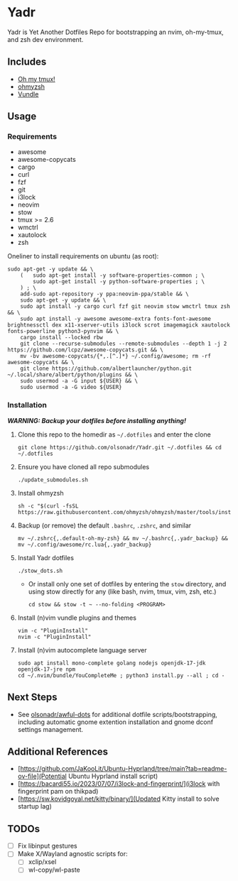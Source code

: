 # Yadr
Yadr is Yet Another Dotfiles Repo for bootstrapping an nvim, oh-my-tmux, and zsh dev environment.

## Includes
- [Oh my tmux!](https://github.com/gpakosz/.tmux)
- [ohmyzsh](https://github.com/ohmyzsh/ohmyzsh)
- [Vundle](https://github.com/VundleVim/Vundle.vim?tab=readme-ov-file)

## Usage
### Requirements
- awesome
- awesome-copycats
- cargo
- curl
- fzf
- git
- i3lock
- neovim
- stow
- tmux >= 2.6
- wmctrl
- xautolock
- zsh

Oneliner to install requirements on ubuntu (as root):
```console
sudo apt-get -y update && \
    (   sudo apt-get install -y software-properties-common ; \
        sudo apt-get install -y python-software-properties ; \
    ) ; \
    add-sudo apt-repository -y ppa:neovim-ppa/stable && \
    sudo apt-get -y update && \
    sudo apt install -y cargo curl fzf git neovim stow wmctrl tmux zsh && \
    sudo apt install -y awesome awesome-extra fonts-font-awesome brightnessctl dex x11-xserver-utils i3lock scrot imagemagick xautolock fonts-powerline python3-pynvim && \
    cargo install --locked rbw
    git clone --recurse-submodules --remote-submodules --depth 1 -j 2 https://github.com/lcpz/awesome-copycats.git && \
    mv -bv awesome-copycats/{*,.[^.]*} ~/.config/awesome; rm -rf awesome-copycats && \
    git clone https://github.com/albertlauncher/python.git ~/.local/share/albert/python/plugins && \
    sudo usermod -a -G input ${USER} && \
    sudo usermod -a -G video ${USER}
```

### Installation
***WARNING: Backup your dotfiles before installing anything!***

1. Clone this repo to the homedir as `~/.dotfiles` and enter the clone
    ```console
    git clone https://github.com/olsonadr/Yadr.git ~/.dotfiles && cd ~/.dotfiles
    ```
2. Ensure you have cloned all repo submodules
    ```console
    ./update_submodules.sh
    ```
3. Install ohmyzsh
    ```console
    sh -c "$(curl -fsSL https://raw.githubusercontent.com/ohmyzsh/ohmyzsh/master/tools/install.sh)"
    ```
4. Backup (or remove) the default `.bashrc`, `.zshrc`, and similar
    ```console
    mv ~/.zshrc{,.default-oh-my-zsh} && mv ~/.bashrc{,.yadr_backup} && mv ~/.config/awesome/rc.lua{,.yadr_backup}
    ```
5. Install Yadr dotfiles
    ```console
    ./stow_dots.sh
    ```
    - Or install only one set of dotfiles by entering the `stow` directory, and using stow directly for any <PROGRAM> (like bash, nvim, tmux, vim, zsh, etc.)
        ```console
        cd stow && stow -t ~ --no-folding <PROGRAM>
        ```
6. Install (n)vim vundle plugins and themes
    ```console
    vim -c "PluginInstall"
    nvim -c "PluginInstall"
    ```
7. Install (n)vim autocomplete language server
    ```console
    sudo apt install mono-complete golang nodejs openjdk-17-jdk openjdk-17-jre npm
    cd ~/.nvim/bundle/YouCompleteMe ; python3 install.py --all ; cd -
    ```

## Next Steps
- See [olsonadr/awful-dots](https://github.com/olsonadr/awful-dots/tree/master)
  for additional dotfile scripts/bootstrapping, including automatic gnome
  extention installation and gnome dconf settings management.

## Additional References
- [https://github.com/JaKooLit/Ubuntu-Hyprland/tree/main?tab=readme-ov-file](Potential Ubuntu Hyprland install script)
- [https://bacardi55.io/2023/07/07/i3lock-and-fingerprint/](i3lock with fingerprint pam on thikpad)
- [https://sw.kovidgoyal.net/kitty/binary/](Updated Kitty install to solve startup lag)

## TODOs
- [ ] Fix libinput gestures
- [ ] Make X/Wayland agnostic scripts for:
    - [ ] xclip/xsel
    - [ ] wl-copy/wl-paste
